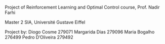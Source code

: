 Project of Reinforcement Learning and Optimal Control course,
Prof. Nadir Farhi

Master 2 SIA, Université Gustave Eiffel

Project by:
Diogo Cosme 279071
Margarida Dias 279096
Maria Bogalho 276499
Pedro D’Oliveira 279492
